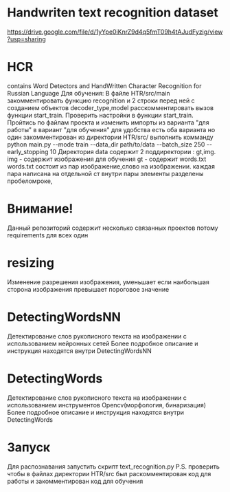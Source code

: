 # Handwriten text recognition dataset
https://drive.google.com/file/d/1yYpe0iKnrZ9d4q5fmT09h4tAJudFyzig/view?usp=sharing


# HCR
contains Word Detectors and HandWritten Character Recognition for Russian Language
Для обучения:
В файле HTR/src/main закомментировать функцию recognition и 2 строки перед ней с созданием объектов decoder_type,model
расскомментировать вызов функции start_train. Проверить настройки в функции start_train.
Пройтись по файлам проекта и изменить импорты из варианта "для работы" в вариант "для обучения"
для удобства есть оба варианта но один закомментирован
из директории HTR/src/ выполнить комманду
python main.py --mode train --data_dir path/to/data  --batch_size 250 --early_stopping 10
Директория data содержит 2 поддиректории : gt,img.
img - содержит изображения для обучения
gt - содержит words.txt
words.txt состоит из пар изображение,слово на изображении. каждая пара написана на отдельной ст внутри пары элементы разделены пробеломроке, 


# Внимание!
Данный репозиторий содержит несколько связанных проектов потому requirements для всех один

# resizing
Изменение разрешения изображения, уменьшает если наибольшая сторона изображения превышает пороговое значение

# DetectingWordsNN
Детектирование слов рукописного текста на изображении с использованием нейронных сетей
Более подробное описание и инструкция находятся внутри DetectingWordsNN

# DetectingWords
Детектирование слов рукописного текста на изображении с использованием инструментов Opencv(морфология, бинаризация)
Более подробное описание и инструкция находятся внутри DetectingWords

# Запуск
Для распознавания запустить скрипт text_recognition.py
P.S.  проверить чтобы в файлах директории HTR/src был раскомментирован код для работы и закомментирован код для обучения
